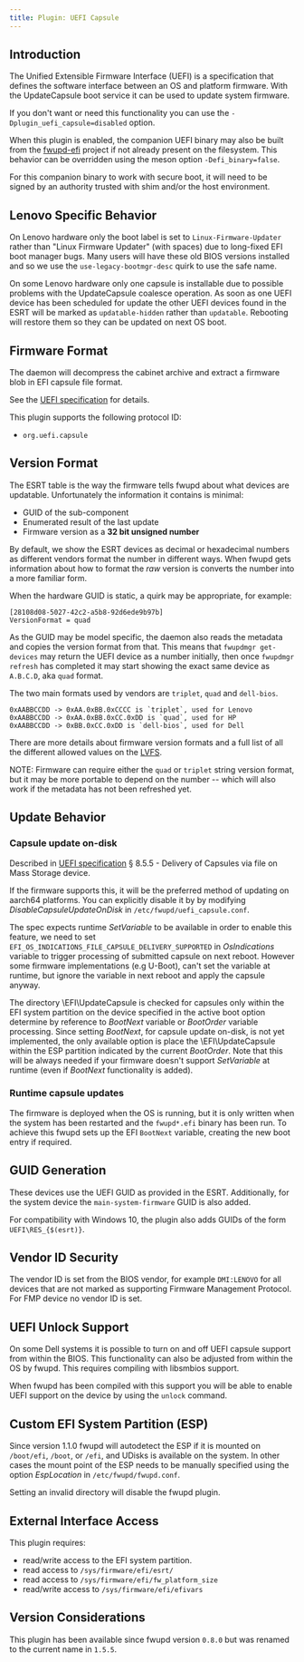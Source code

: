 ```yaml
---
title: Plugin: UEFI Capsule
---
```


## Introduction

The Unified Extensible Firmware Interface (UEFI) is a specification that
defines the software interface between an OS and platform firmware.
With the UpdateCapsule boot service it can be used to update system firmware.

If you don't want or need this functionality you can use the
`-Dplugin_uefi_capsule=disabled` option.

When this plugin is enabled, the companion UEFI binary may also be built from the [fwupd-efi](https://github.com/fwupd/fwupd-efi) project if not already present on the filesystem.
This behavior can be overridden using the meson option `-Defi_binary=false`.

For this companion binary to work with secure boot, it will need to be signed by an authority trusted with shim and/or the host environment.

## Lenovo Specific Behavior

On Lenovo hardware only the boot label is set to `Linux-Firmware-Updater` rather
than "Linux Firmware Updater" (with spaces) due to long-fixed EFI boot manager
bugs. Many users will have these old BIOS versions installed and so we use the
`use-legacy-bootmgr-desc` quirk to use the safe name.

On some Lenovo hardware only one capsule is installable due to possible problems
with the UpdateCapsule coalesce operation. As soon as one UEFI device has been
scheduled for update the other UEFI devices found in the ESRT will be marked
as `updatable-hidden` rather than `updatable`. Rebooting will restore them so
they can be updated on next OS boot.

## Firmware Format

The daemon will decompress the cabinet archive and extract a firmware blob in
EFI capsule file format.

See the [UEFI specification](https://www.uefi.org/sites/default/files/resources/UEFI%20Spec%202_6.pdf)
for details.

This plugin supports the following protocol ID:

* `org.uefi.capsule`

## Version Format

The ESRT table is the way the firmware tells fwupd about what devices are updatable. Unfortunately
the information it contains is minimal:

* GUID of the sub-component
* Enumerated result of the last update
* Firmware version as a **32 bit unsigned number**

By default, we show the ESRT devices as decimal or hexadecimal numbers as different vendors format
the number in different ways. When fwupd gets information about how to format the *raw* version
is converts the number into a more familiar form.

When the hardware GUID is static, a quirk may be appropriate, for example:

    [28108d08-5027-42c2-a5b8-92d6ede9b97b]
    VersionFormat = quad

As the GUID may be model specific, the daemon also reads the metadata and copies the version format
from that. This means that `fwupdmgr get-devices` may return the UEFI device as a number initially,
then once `fwupdmgr refresh` has completed it may start showing the exact same device as `A.B.C.D`,
aka `quad` format.

The two main formats used by vendors are `triplet`, `quad` and `dell-bios`.

    0xAABBCCDD -> 0xAA.0xBB.0xCCCC is `triplet`, used for Lenovo
    0xAABBCCDD -> 0xAA.0xBB.0xCC.0xDD is `quad`, used for HP
    0xAABBCCDD -> 0xBB.0xCC.0xDD is `dell-bios`, used for Dell

There are more details about firmware version formats and a full list of all the different allowed
values on the [LVFS](https://lvfs.readthedocs.io/en/latest/metainfo.html#version-format).

NOTE: Firmware can require either the `quad` or `triplet` string version format, but it may be more
portable to depend on the number -- which will also work if the metadata has not been refreshed yet.

## Update Behavior

### Capsule update on-disk

Described in  [UEFI specification](https://www.uefi.org/sites/default/files/resources/UEFI%20Spec%202_6.pdf)
§ 8.5.5 - Delivery of Capsules via file on Mass Storage device.

If the firmware supports this, it will be the preferred method of updating on
aarch64 platforms. You can explicitly disable it by by modifying
*DisableCapsuleUpdateOnDisk* in `/etc/fwupd/uefi_capsule.conf`.

The spec expects runtime *SetVariable* to be available in order to enable this
feature, we need to set `EFI_OS_INDICATIONS_FILE_CAPSULE_DELIVERY_SUPPORTED`
in *OsIndications* variable to trigger processing of submitted capsule on next
reboot. However some firmware implementations (e.g U-Boot), can't set the
variable at runtime, but ignore the variable in next reboot and apply the
capsule anyway.

The directory \EFI\UpdateCapsule is checked for capsules only within the EFI
system partition on the device specified in the active boot option determine by
reference to *BootNext* variable or *BootOrder* variable processing.  Since
setting *BootNext*, for capsule update on-disk, is not yet implemented, the only
available option is place the \EFI\UpdateCapsule within the ESP partition
indicated by the current *BootOrder*.
Note that this will be always needed if your firmware doesn't support
*SetVariable* at runtime (even if *BootNext* functionality is added).

### Runtime capsule updates

The firmware is deployed when the OS is running, but it is only written when the
system has been restarted and the `fwupd*.efi` binary has been run. To achieve
this fwupd sets up the EFI `BootNext` variable, creating the new boot entry if
required.

## GUID Generation

These devices use the UEFI GUID as provided in the ESRT. Additionally, for the
system device the `main-system-firmware` GUID is also added.

For compatibility with Windows 10, the plugin also adds GUIDs of the form
`UEFI\RES_{$(esrt)}`.

## Vendor ID Security

The vendor ID is set from the BIOS vendor, for example `DMI:LENOVO` for all
devices that are not marked as supporting Firmware Management Protocol. For FMP
device no vendor ID is set.

## UEFI Unlock Support

On some Dell systems it is possible to turn on and off UEFI capsule
support from within the BIOS.  This functionality can also be adjusted
from within the OS by fwupd. This requires compiling with libsmbios support.

When fwupd has been compiled with this support you will be able to enable UEFI
support on the device by using the `unlock` command.

## Custom EFI System Partition (ESP)

Since version 1.1.0 fwupd will autodetect the ESP if it is mounted on
`/boot/efi`, `/boot`, or `/efi`, and UDisks is available on the system. In
other cases the mount point of the ESP needs to be manually specified using the
option *EspLocation* in `/etc/fwupd/fwupd.conf`.

Setting an invalid directory will disable the fwupd plugin.

## External Interface Access

This plugin requires:

* read/write access to the EFI system partition.
* read access to `/sys/firmware/efi/esrt/`
* read access to `/sys/firmware/efi/fw_platform_size`
* read/write access to `/sys/firmware/efi/efivars`

## Version Considerations

This plugin has been available since fwupd version `0.8.0` but was renamed to the current name in
`1.5.5`.
